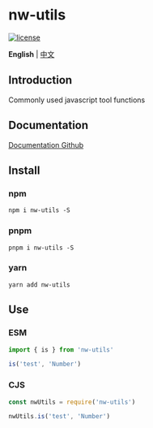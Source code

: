 # nw-utils

[![license](https://img.shields.io/github/license/kailong321200875/tool-helper.svg)](LICENSE)

**English** | [中文](./README.zh-CN.md)

## Introduction

Commonly used javascript tool functions

## Documentation

[Documentation Github](https://wallowyou.github.io/modules.html)


## Install

### npm

```shell
npm i nw-utils -S
```

### pnpm

```shell
pnpm i nw-utils -S
```

### yarn

```shell
yarn add nw-utils
```

## Use

### ESM

```ts
import { is } from 'nw-utils'

is('test', 'Number')
```

### CJS

```js
const nwUtils = require('nw-utils')

nwUtils.is('test', 'Number')
```



